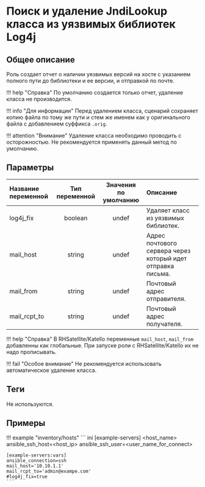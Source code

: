 # Поиск и удаление JndiLookup класса из уязвимых библиотек Log4j

## Общее описание

Роль создает отчет о наличии уязвимых версий на хосте с указанием полного пути до библиотеки и ее версии, и отправкой по почте.

!!! help "Справка"
    По умолчанию создается только отчет, удаление класса не производится.

!!! info "Для информации"
    Перед удалением класса, сценарий сохраняет копию файла по тому же пути и стем же именем как у оригинального файла с добавлением суффикса `.orig`.

!!! attention "Внимание"
    Удаление класса необходимо проводить с осторожностью. Не рекомендуется применять данный метод по умолчанию.

## Параметры

| Название переменной | Тип переменной | Значения по умолчанию | Описание                                                    |
| :------------------ | :------------: | :-------------------: | :---------------------------------------------------------- |
| log4j_fix           |    boolean     |         undef         | Удаляет класс из уязвимых библиотек.                        |
| mail_host           |     string     |         undef         | Адрес почтового сервера через который идет отправка письма. |
| mail_from           |     string     |         undef         | Почтовый адрес отправителя.                                 |
| mail_rcpt_to        |     string     |         undef         | Почтовый адрес получателя.                                  |

!!! help "Справка"
    В RHSatellite/Katello переменные `mail_host`, `mail_from` добавленны как глобальные. При запуске роли с RHSatellite/Katello их не надо прописывать.

!!! fail "Особое внимание"
    Не рекомендуется использовать автоматическое удаление класса.

## Теги

Не используются.

## Примеры

!!! example "inventory/hosts"
    ``` ini
    [example-servers]
    <host_name> ansible_ssh_host=<host_ip> ansible_ssh_user=<user_name_for_connect>

    [example-servers:vars]
    ansible_connection=ssh
    mail_host='10.10.1.1'
    mail_rcpt_to='admin@exampe.com'
    #log4j_fix=true
    ```
